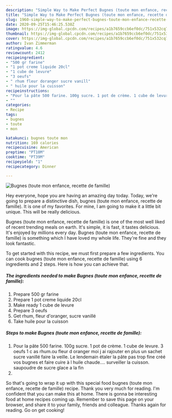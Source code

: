 ```yaml
---
description: "Simple Way to Make Perfect Bugnes (toute mon enfance, recette de famille)"
title: "Simple Way to Make Perfect Bugnes (toute mon enfance, recette de famille)"
slug: 1960-simple-way-to-make-perfect-bugnes-toute-mon-enfance-recette-de-famille
date: 2020-09-25T15:46:25.538Z
image: https://img-global.cpcdn.com/recipes/a1b7659ccb6ef0dc/751x532cq70/bugnes-toute-mon-enfance-recette-de-famille-photo-principale-de-la-recette.jpg
thumbnail: https://img-global.cpcdn.com/recipes/a1b7659ccb6ef0dc/751x532cq70/bugnes-toute-mon-enfance-recette-de-famille-photo-principale-de-la-recette.jpg
cover: https://img-global.cpcdn.com/recipes/a1b7659ccb6ef0dc/751x532cq70/bugnes-toute-mon-enfance-recette-de-famille-photo-principale-de-la-recette.jpg
author: Ivan Zimmerman
ratingvalue: 4.6
reviewcount: 2412
recipeingredient:
- "500 gr farine"
- "1 pot creme liquide 20cl"
- "1 cube de levure"
- "3 oeufs"
- " rhum fleur doranger sucre vanill"
- " huile pour la cuisson"
recipeinstructions:
- "Pour la pâte 500 farine. 100g sucre. 1 pot de crème. 1 cube de levure. 3 oeufs 1 c as rhum.ou fleur d oranger moi j ai rajouter en plus un sachet sucre vanillé faire la veille. Le lendemain étaler la pâte pas trop fine créé vos bugnes et faire cuire à l huile chaude.... surveiller la cuisson. saupoudre de sucre glace a la fin"
- ""
categories:
- Recipe
tags:
- bugnes
- toute
- mon

katakunci: bugnes toute mon 
nutrition: 169 calories
recipecuisine: American
preptime: "PT10M"
cooktime: "PT39M"
recipeyield: "1"
recipecategory: Dinner

---
```



![Bugnes (toute mon enfance, recette de famille)](https://img-global.cpcdn.com/recipes/a1b7659ccb6ef0dc/751x532cq70/bugnes-toute-mon-enfance-recette-de-famille-photo-principale-de-la-recette.jpg)

Hey everyone, hope you are having an amazing day today. Today, we're going to prepare a distinctive dish, bugnes (toute mon enfance, recette de famille). It is one of my favorites. For mine, I am going to make it a little bit unique. This will be really delicious.

Bugnes (toute mon enfance, recette de famille) is one of the most well liked of recent trending meals on earth. It's simple, it is fast, it tastes delicious. It's enjoyed by millions every day. Bugnes (toute mon enfance, recette de famille) is something which I have loved my whole life. They're fine and they look fantastic.




To get started with this recipe, we must first prepare a few ingredients. You can cook bugnes (toute mon enfance, recette de famille) using 6 ingredients and 2 steps. Here is how you can achieve that.

<!--inarticleads1-->

##### The ingredients needed to make Bugnes (toute mon enfance, recette de famille):

1. Prepare 500 gr farine
1. Prepare 1 pot creme liquide 20cl
1. Make ready 1 cube de levure
1. Prepare 3 oeufs
1. Get  rhum, fleur d&#39;oranger, sucre vanillé
1. Take  huile pour la cuisson




<!--inarticleads2-->

##### Steps to make Bugnes (toute mon enfance, recette de famille):

1. Pour la pâte 500 farine. 100g sucre. 1 pot de crème. 1 cube de levure. 3 oeufs 1 c as rhum.ou fleur d oranger moi j ai rajouter en plus un sachet sucre vanillé faire la veille. Le lendemain étaler la pâte pas trop fine créé vos bugnes et faire cuire à l huile chaude.... surveiller la cuisson. saupoudre de sucre glace a la fin
1. 




So that's going to wrap it up with this special food bugnes (toute mon enfance, recette de famille) recipe. Thank you very much for reading. I'm confident that you can make this at home. There is gonna be interesting food at home recipes coming up. Remember to save this page on your browser, and share it to your family, friends and colleague. Thanks again for reading. Go on get cooking!
